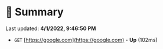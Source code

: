 # 📖 Summary
Last updated: **4/1/2022, 9:46:50 PM**

- `GET` [https://google.com](https://google.com) - **Up** (102ms)
